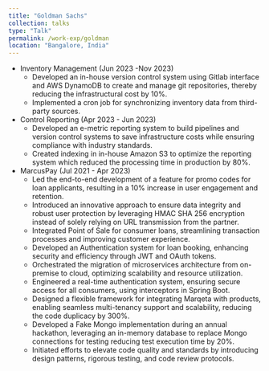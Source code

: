 ```yaml
---
title: "Goldman Sachs"
collection: talks
type: "Talk"
permalink: /work-exp/goldman
location: "Bangalore, India"
---
```

* Inventory Management (Jun 2023 -Nov 2023) <br>
  * Developed an in-house version control system using Gitlab interface and AWS DynamoDB to create and manage git repositories, thereby reducing the infrastructural cost by 10%. <br>
  * Implemented a cron job for synchronizing inventory data from third-party sources. <br>
* Control Reporting (Apr 2023 - Jun 2023) <br>
  * Developed an e-metric reporting system to build pipelines and version control systems to save infrastructure costs while ensuring compliance with industry standards.<br>
  * Created indexing in in-house Amazon S3 to optimize the reporting system which reduced the processing time in production by 80%. <br>
* MarcusPay (Jul 2021 - Apr  2023) <br>
  * Led the end-to-end development of a feature for promo codes for loan applicants, resulting in a 10% increase in user engagement and retention.<br>
  * Introduced an innovative approach to ensure data integrity and robust user protection by leveraging HMAC SHA 256 encryption instead of solely relying on URL transmission from the partner.<br>
  * Integrated Point of Sale for consumer loans, streamlining transaction processes and improving customer experience.<br>
  * Developed an Authentication system for loan booking, enhancing security and efficiency through JWT and OAuth tokens.<br>
  * Orchestrated the migration of microservices architecture from on-premise to cloud, optimizing scalability and resource utilization.<br>
  * Engineered a real-time authentication system, ensuring secure access for all consumers, using interceptors in Spring Boot.<br>
  * Designed a flexible framework for integrating Marqeta with products, enabling seamless multi-tenancy support and scalability, reducing the code duplicacy by 300%.<br>
  * Developed a Fake Mongo implementation during an annual hackathon, leveraging an in-memory database to replace Mongo connections for testing reducing test execution time by 20%.<br>
  * Initiated efforts to elevate code quality and standards by introducing design patterns, rigorous testing, and code review protocols.<br>
